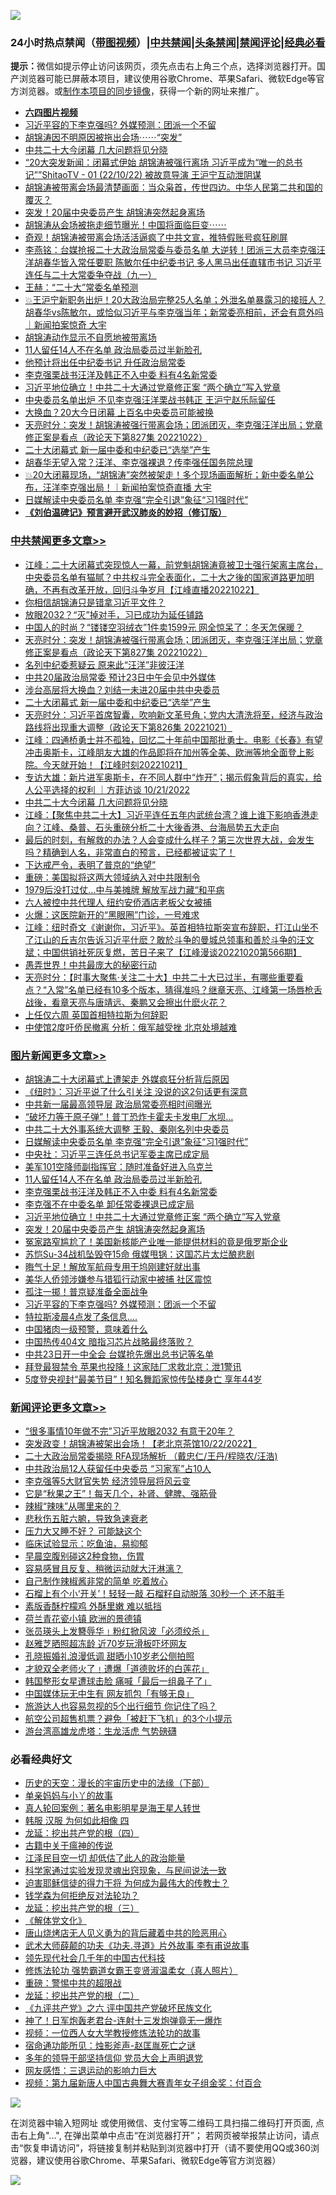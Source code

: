 ![](https://raw.githubusercontent.com/jsvpn/jsproxy/dev/64photo/fqnews-qr.jpg)

<div id="tt">
<h3>24小时热点禁闻（<a href="https://aaa.v2dns.tk/?QAjUl=BgRp5UNKRn&T5Vk=fPVH&Q59Ab=WxGE" target="_blank">带图视频</a>）|<a href="#%E4%B8%AD%E5%85%B1%E7%A6%81%E9%97%BB%E6%9B%B4%E5%A4%9A%E6%96%87%E7%AB%A0">中共禁闻</a>|<a href="#%E5%9B%BE%E7%89%87%E6%96%B0%E9%97%BB%E6%9B%B4%E5%A4%9A%E6%96%87%E7%AB%A0">头条禁闻</a>|<a href="#%E6%96%B0%E9%97%BB%E8%AF%84%E8%AE%BA%E6%9B%B4%E5%A4%9A%E6%96%87%E7%AB%A0">禁闻评论|<a href="#%E5%BF%85%E7%9C%8B%E7%BB%8F%E5%85%B8%E5%A5%BD%E6%96%87">经典必看</a></h3>
<div><b>提示：</b>微信如提示停止访问该网页，须先点击右上角三个点，选择浏览器打开。国产浏览器可能已屏蔽本项目，建议使用谷歌Chrome、苹果Safari、微软Edge等官方浏览器。或<a href="%E5%88%B6%E4%BD%9Cgit%E7%A6%81%E9%97%BB%E9%95%9C%E5%83%8F.md">制作本项目的同步镜像</a>，获得一个新的网址来推广。</div>
<ul>
<li><b><a href="http://d2.v2rss.gq/64.mp4" target="_blank">六四图片视频</a></b></li>
<li><a href="/topimagenews/20221022/1800369.md">习近平容的下李克强吗? 外媒预测：团派一个不留</a></li>
<li><a href="/sohnews/20221022/1800508.md">胡锦涛因不明原因被拖出会场⋯⋯“突发”</a></li>
<li><a href="/cbnews/20221022/1800354.md">中共二十大今闭幕 几大问题将见分晓</a></li>
<li><a href="/sohnews/20221022/1800522.md">“20大突发新闻：闭幕式伊始 胡锦涛被强行离场 习近平成为“唯一的总书记””ShitaoTV - 01 (22/10/22) 被故意导演 王沪宁互动泄阴谋</a></li>
<li><a href="/sohnews/20221022/1800559.md">胡锦涛被带离会场最清楚画面：当众枭首，传世四边。中华人民第二共和国的覆灭？</a></li>
<li><a href="/topimagenews/20221022/1800511.md">突发！20届中央委员产生 胡锦涛突然起身离场</a></li>
<li><a href="/sohnews/20221022/1800575.md">胡锦涛从会场被拖走细节曝光！中国将面临巨变⋯⋯</a></li>
<li><a href="/sohnews/20221022/1800590.md">奇观！胡锦涛被带离会场活活逼疯了中共文宣，推特假账号疯狂刷屏</a></li>
<li><a href="/comments/20221022/1800318.md">李燕铭：台媒抢报二十大政治局常委与委员名单 大逆转！团派三大员李克强汪洋胡春华皆入常任要职 陈敏尔任中纪委书记 多人黑马出任直辖市书记 习近平连任与二十大常委争夺战（九一）</a></li>
<li><a href="/comments/20221022/1800356.md">王赫：“二十大”常委名单预测</a></li>
<li><a href="/sohnews/20221022/1800518.md">💥王沪宁新职务出炉！20大政治局完整25人名单；外泄名单暴露习的接班人？胡春华vs陈敏尔，或恰似习近平与李克强当年；新常委亮相前，还会有意外吗｜新闻拍案惊奇 大宇</a></li>
<li><a href="/ssgc/20221022/1800528.md">胡锦涛动作显示不自愿地被带离场</a></li>
<li><a href="/topimagenews/20221022/1800544.md">11人留任14人不在名单 政治局委员过半新脸孔</a></li>
<li><a href="/cnnews/20221022/1800526.md">他预计将出任中纪委书记 升任政治局常委</a></li>
<li><a href="/topimagenews/20221022/1800525.md">李克强栗战书汪洋及韩正不入中委 料有4名新常委</a></li>
<li><a href="/topimagenews/20221022/1800516.md">习近平地位确立！中共二十大通过党章修正案 “两个确立”写入党章</a></li>
<li><a href="/ssgc/20221022/1800519.md">中央委员名单出炉 不见李克强汪洋栗战书韩正 王沪宁赵乐际留任</a></li>
<li><a href="/cnnews/20221022/1800477.md">大换血？20大今日闭幕 上百名中央委员可能被换</a></li>
<li><a href="/cbnews/20221022/1800683.md">天亮时分：突发！胡锦涛被强行带离会场；团派团灭，李克强汪洋出局；党章修正案是看点（政论天下第827集 20221022）</a></li>
<li><a href="/cbnews/20221022/1800504.md">二十大闭幕式 新一届中委和中纪委已“选举”产生</a></li>
<li><a href="/comments/20221022/1800337.md">胡春华无望入常？汪洋、李克强裸退？传李强任国务院总理</a></li>
<li><a href="/sohnews/20221022/1800568.md">💥20大闭幕现场，“胡锦涛”突然被架走！多个现场画面解析；新中委名单公布，汪洋李克强出局！｜新闻拍案惊奇直播 大宇</a></li>
<li><a href="/topimagenews/20221022/1800586.md">日媒解读中央委员名单 李克强“完全引退”象征“习1强时代”</a></li>
<li><b><a href="/comments/20200207/1272816.md" target="_blank">《刘伯温碑记》预言避开武汉肺炎的妙招（修订版）</a></b></li>
</ul>
</div>

<div class="catlist">
<h3><a href="/cbnews/" target="_blank">中共禁闻</a><span><a href="/cbnews/" target="_blank" rel="nofollow">更多文章>></a></span></h3>
<ul>
<li><a href="/cbnews/20221023/1800797.md" target="_blank">江峰：二十大闭幕式突现惊人一幕，前党魁胡锦涛竟被卫士强行架离主席台，中央委员名单有猫腻？中共权斗完全表面化，二十大之後的国家道路更加明确，不再有改革开放，回归斗争岁月【江峰直播20221022】</a></li>
<li><a href="/cbnews/20221023/1800772.md" target="_blank">你相信胡锦涛只是错拿习近平文件？</a></li>
<li><a href="/cbnews/20221023/1800765.md" target="_blank">放眼2032？“灭”掉对手，习已成功为延任铺路</a></li>
<li><a href="/cbnews/20221023/1800764.md" target="_blank">中国人的时尚？“镂镂空羽绒衣”1件卖1599元 网全惊呆了：冬天怎保暖？</a></li>
<li><a href="/cbnews/20221022/1800683.md" target="_blank">天亮时分：突发！胡锦涛被强行带离会场；团派团灭，李克强汪洋出局；党章修正案是看点（政论天下第827集 20221022）</a></li>
<li><a href="/cbnews/20221022/1800589.md" target="_blank">名列中纪委惹疑云 原来此“汪洋”非彼汪洋</a></li>
<li><a href="/cbnews/20221022/1800588.md" target="_blank">中共20届政治局常委 预计23日中午会见中外媒体</a></li>
<li><a href="/cbnews/20221022/1800564.md" target="_blank">涉台高层将大换血？刘结一未进20届中共中央委员</a></li>
<li><a href="/cbnews/20221022/1800504.md" target="_blank">二十大闭幕式 新一届中委和中纪委已“选举”产生</a></li>
<li><a href="/cbnews/20221022/1800429.md" target="_blank">天亮时分：习近平首席智囊，吹响新文革号角；党内大清洗将至，经济与政治路线将出现重大调整（政论天下第826集 20221021）</a></li>
<li><a href="/cbnews/20221022/1800428.md" target="_blank">江峰：四通桥勇士并不孤独，回忆二十年前中国那批勇士。电影《长春》有望冲击奥斯卡，江峰朋友大雄的作品即将在加州等全美、欧洲等地全面登上影院。今天就开始！【江峰时刻20221021】</a></li>
<li><a href="/comments/20221022/1800379.md" target="_blank">专访大雄：新片进军奥斯卡，在不同人群中“炸开”；揭示假象背后的真实，给人公平选择的权利 ｜方菲访谈 10/21/2022</a></li>
<li><a href="/cbnews/20221022/1800354.md" target="_blank">中共二十大今闭幕 几大问题将见分晓</a></li>
<li><a href="/cbnews/20221022/1800272.md" target="_blank">江峰：【聚焦中共二十大】习近平连任五年内武统台湾？谁上谁下影响香港走向？江峰、桑普、石头重磅分析二十大後香港、台海局势五大走向</a></li>
<li><a href="/comments/20221021/1800167.md" target="_blank">最后的时刻，有解救的办法？人会变成什么样子？第三次世界大战，会发生吗？精确到人名，非常直白的预言，已经都被证实了！</a></li>
<li><a href="/cbnews/20221021/1800146.md" target="_blank">下达戒严令，表明了普京的“绝望”</a></li>
<li><a href="/cbnews/20221021/1800120.md" target="_blank">重磅：美国拟将这两大领域纳入对中共限制令</a></li>
<li><a href="/cbnews/20221021/1800079.md" target="_blank">1979后没打过仗…中与美摊牌 解放军战力藏“和平病</a></li>
<li><a href="/cbnews/20221021/1800055.md" target="_blank">六人被控中共代理人 纽约安侨酒店老板父女被捕</a></li>
<li><a href="/cbnews/20221021/1800052.md" target="_blank">火爆：这医院新开的“黑眼圈”门诊，一号难求</a></li>
<li><a href="/cbnews/20221021/1800049.md" target="_blank">江峰：纽时奇文《谢谢你，习近平》。英首相特拉斯突宣布辞职，打江山坐不了江山的丘吉尔告诉习近平什麽？敢於斗争的曼城总领事和善於斗争的汪文斌；中国供销社死灰复燃，苦日子来了【江峰漫谈20221020第566期】</a></li>
<li><a href="/cbnews/20221021/1799937.md" target="_blank">愚弄世界！中共最庞大的秘密行动</a></li>
<li><a href="/cbnews/20221021/1799896.md" target="_blank">天亮时分：【时事大聚焦·关注二十大】中共二十大已过半，有哪些重要看点？“入常”名单已经有10多个版本，猜得准吗？继章天亮、江峰第一场唇枪舌战後，看章天亮与唐靖远、秦鹏又会擦出什麽火花？</a></li>
<li><a href="/cbnews/20221021/1799861.md" target="_blank">上任仅六周 英国首相特拉斯为何辞职</a></li>
<li><a href="/cbnews/20221021/1799839.md" target="_blank">中使馆2度吁侨民撤离 分析：俄军越受挫 北京处境越难</a></li>

</ul>
</div>
<div class="catlist">
<h3><a href="/topimagenews/" target="_blank">图片新闻</a><span><a href="/topimagenews/" target="_blank" rel="nofollow">更多文章>></a></span></h3>
<ul>
<li><a href="/topimagenews/20221023/1800790.md" target="_blank">胡锦涛二十大闭幕式上遭架走 外媒疯狂分析背后原因</a></li>
<li><a href="/topimagenews/20221023/1800789.md" target="_blank">《纽时》：习近平说了什么引关注 没说的这2句话更有深意</a></li>
<li><a href="/topimagenews/20221022/1800732.md" target="_blank">中共新一届最高领导层 政治局常委亮相时间曝光</a></li>
<li><a href="/topimagenews/20221022/1800594.md" target="_blank">“破坏力等于原子弹”！普丁恐炸卡霍夫卡发电厂水坝…</a></li>
<li><a href="/topimagenews/20221022/1800587.md" target="_blank">中共二十大外事系统大调整 王毅、秦刚名列中央委员</a></li>
<li><a href="/topimagenews/20221022/1800586.md" target="_blank">日媒解读中央委员名单 李克强“完全引退”象征“习1强时代”</a></li>
<li><a href="/topimagenews/20221022/1800571.md" target="_blank">中央社：习近平三连任总书记军委主席已成定局</a></li>
<li><a href="/topimagenews/20221022/1800570.md" target="_blank">美军101空降师副指挥官：随时准备好进入乌克兰</a></li>
<li><a href="/topimagenews/20221022/1800544.md" target="_blank">11人留任14人不在名单 政治局委员过半新脸孔</a></li>
<li><a href="/topimagenews/20221022/1800525.md" target="_blank">李克强栗战书汪洋及韩正不入中委 料有4名新常委</a></li>
<li><a href="/topimagenews/20221022/1800524.md" target="_blank">李克强不在中委名单 卸任常委裸退已成定局</a></li>
<li><a href="/topimagenews/20221022/1800516.md" target="_blank">习近平地位确立！中共二十大通过党章修正案 “两个确立”写入党章</a></li>
<li><a href="/topimagenews/20221022/1800511.md" target="_blank">突发！20届中央委员产生 胡锦涛突然起身离场</a></li>
<li><a href="/topimagenews/20221022/1800495.md" target="_blank">冤家路窄尴尬了！美国新核能产业唯一能提供材料的竟是俄罗斯企业</a></li>
<li><a href="/topimagenews/20221022/1800484.md" target="_blank">苏恺Su-34战机坠毁夺15命 俄媒甩锅：这国芯片太烂酿悲剧</a></li>
<li><a href="/topimagenews/20221022/1800441.md" target="_blank">晦气十足！解放军航母专用干坞刚建好就出事</a></li>
<li><a href="/topimagenews/20221022/1800412.md" target="_blank">美华人侨领涉嫌参与猎狐行动家中被捕 社区震惊</a></li>
<li><a href="/topimagenews/20221022/1800370.md" target="_blank">孤注一掷！普京疑准备全面战争</a></li>
<li><a href="/topimagenews/20221022/1800369.md" target="_blank">习近平容的下李克强吗? 外媒预测：团派一个不留</a></li>
<li><a href="/topimagenews/20221022/1800353.md" target="_blank">特拉斯凌晨4点发了条信息….</a></li>
<li><a href="/topimagenews/20221022/1800334.md" target="_blank">中国猪肉一级预警，意味着什么</a></li>
<li><a href="/topimagenews/20221022/1800321.md" target="_blank">中国热传404文 暗指习芯片战略最终落败？</a></li>
<li><a href="/topimagenews/20221022/1800250.md" target="_blank">中共23日开一中全会 台媒抢先爆出总书记等名单</a></li>
<li><a href="/topimagenews/20221021/1800193.md" target="_blank">拜登最狠禁令 苹果也投降！这家陆厂求救北京：泄1警讯</a></li>
<li><a href="/topimagenews/20221021/1800183.md" target="_blank">5度登央视封“最美节目”！知名舞蹈家惊传坠楼身亡 享年44岁</a></li>

</ul>
</div>
<div class="catlist">
<h3><a href="/comments/" target="_blank">新闻评论</a><span><a href="/comments/" target="_blank" rel="nofollow">更多文章>></a></span></h3>
<ul>
<li><a href="/comments/20221023/1800757.md" target="_blank">“很多事情10年做不完”习近平放眼2032 有意干20年？</a></li>
<li><a href="/comments/20221022/1800731.md" target="_blank">突发政变！胡锦涛被架出会场！【老北京茶馆10/22/2022】</a></li>
<li><a href="/comments/20221022/1800708.md" target="_blank">二十大政治局常委揭晓 RFA现场解析 （戴忠仁/王丹/程晓农/汪浩)</a></li>
<li><a href="/comments/20221022/1800687.md" target="_blank">中共政治局12人获留任中央委员 “习家军”占10人</a></li>
<li><a href="/comments/20221022/1800671.md" target="_blank">李克强等5大财官失势 经济领导层将风云变</a></li>
<li><a href="/comments/20221022/1800638.md" target="_blank">它是“秋果之王”！每天几个，补肾、健脾、强筋骨</a></li>
<li><a href="/comments/20221022/1800637.md" target="_blank">辣椒“辣味”从哪里来的？</a></li>
<li><a href="/comments/20221022/1800636.md" target="_blank">悲秋伤五脏六腑，导致急速衰老</a></li>
<li><a href="/comments/20221022/1800635.md" target="_blank">压力大又睡不好？ 可能缺这个</a></li>
<li><a href="/comments/20221022/1800634.md" target="_blank">临床试验显示：吃鱼油，易抑郁</a></li>
<li><a href="/comments/20221022/1800633.md" target="_blank">早晨空腹别碰这2种食物，伤胃</a></li>
<li><a href="/comments/20221022/1800632.md" target="_blank">容易感冒且反复、稍微运动就大汗淋漓？</a></li>
<li><a href="/comments/20221022/1800631.md" target="_blank">自己制作辣椒酱非常的简单 吃着放心</a></li>
<li><a href="/comments/20221022/1800630.md" target="_blank">石榴上有个小‘开关’！轻轻一敲 石榴籽自动脱落 30秒一个 还不脏手</a></li>
<li><a href="/comments/20221022/1800629.md" target="_blank">素版香酥柠檬鸡 外酥里嫩 难以抵挡</a></li>
<li><a href="/comments/20221022/1800628.md" target="_blank">荷兰青花瓷小镇 欧洲的景德镇</a></li>
<li><a href="/comments/20221022/1800625.md" target="_blank">张员瑛头上发簪辱华﹗粉红掀风波「必须绞杀」</a></li>
<li><a href="/comments/20221022/1800624.md" target="_blank">赵雅芝晒照超冻龄 近70岁玩滑板吓坏网友</a></li>
<li><a href="/comments/20221022/1800623.md" target="_blank">孔晓振婚礼浪漫低调 甜晒小10岁老公侧拍照</a></li>
<li><a href="/comments/20221022/1800622.md" target="_blank">才貌双全老师火了﹗遭爆「道德败坏的白莲花」</a></li>
<li><a href="/comments/20221022/1800620.md" target="_blank">韩国整形女星遭球击脸 痛喊「最后一组鼻子了」</a></li>
<li><a href="/comments/20221022/1800618.md" target="_blank">中国媒体玩无中生有 网友抓包「有够无良」</a></li>
<li><a href="/comments/20221022/1800617.md" target="_blank">旅游达人也容易忽视的5个出行细节 你记住了吗？</a></li>
<li><a href="/comments/20221022/1800616.md" target="_blank">航空公司超售机票？避免「被赶下飞机」的3个小提示</a></li>
<li><a href="/comments/20221022/1800615.md" target="_blank">游台湾高雄龙虎塔：生龙活虎 气势磅礴</a></li>

</ul>
</div>

<div class="catlist">
<h3>必看经典好文</h3>
<ul>
<li><a href="/tculture/20121025/73066.md" target="_blank">历史的天空：漫长的宇宙历史中的法缘（下部）</a></li>
<li><a href="/cbnews/20210518/1548912.md" target="_blank">单亲妈妈与小丫的故事</a></li>
<li><a href="/comments/20200523/1332915.md" target="_blank">真人轮回案例：著名电影明星是海王星人转世</a></li>
<li><a href="/bannedvideo/20220403/1714030.md" target="_blank">韩服 汉服 为何如此相像 四</a></li>
<li><a href="/comments/20200930/1405812.md" target="_blank">龙延：挖出共产党的根（四）</a></li>
<li><a href="/ccpdope/20200531/1337409.md" target="_blank">古籍中关于瘟神的传说</a></li>
<li><a href="/cnnews/20220808/1768770.md" target="_blank">江泽民目空一切 却低估了此人的政治能量</a></li>
<li><a href="/comments/20200921/1400587.md" target="_blank">科学家通过实验发现灵魂出窍现象，与民间说法一致</a></li>
<li><a href="/comments/20200622/1346846.md" target="_blank">迫害耶稣信徒的得力干将  为何成为最伟大的传教士？</a></li>
<li><a href="/comments/20210123/1473430.md" target="_blank">钱学森为何拒绝反对法轮功？</a></li>
<li><a href="/comments/20200929/1405201.md" target="_blank">龙延：挖出共产党的根（三）</a></li>
<li><a href="/bookwiki/20130610/138400.md" target="_blank">《解体党文化》</a></li>
<li><a href="/cbnews/20220615/1745823.md" target="_blank">唐山烧烤店无人见义勇为的背后藏着中共的险恶用心</a></li>
<li><a href="/topimagenews/20181117/1032655.md" target="_blank">武术大师薛颠的功夫《功夫.寻道》片外故事 李有甫说故事</a></li>
<li><a href="/comments/20220329/1711799.md" target="_blank">领先现代社会几千年的中国古代科技</a></li>
<li><a href="/cbnews/20211127/1658400.md" target="_blank">修炼法轮功 强势霸道女霸王变贤淑温柔女（真人照片）</a></li>
<li><a href="/comments/20200717/1362287.md" target="_blank">重磅：警惕中共的超限战</a></li>
<li><a href="/comments/20200928/1404653.md" target="_blank">龙延：挖出共产党的根（二）</a></li>
<li><a href="/bookonline/20131116/201050.md" target="_blank">《九评共产党》之六 评中国共产党破坏民族文化</a></li>
<li><a href="/cnnews/aboluonews/20150422/388322.md" target="_blank">神了！日军炮轰老君台-连射十三发炮弹竟无一爆炸</a></li>
<li><a href="/comments/20220529/1739017.md" target="_blank">视频：一位西人女大学教授修炼法轮功的故事</a></li>
<li><a href="/tculture/20151001/455916.md" target="_blank">宿命通功能所见：烛影斧声-赵匡胤死亡之谜</a></li>
<li><a href="/comments/20210307/1500218.md" target="_blank">多年的领导干部坚持信仰 党员大会上声明退党</a></li>
<li><a href="/cbnews/20200126/1265515.md" target="_blank">网友感悟：三退运动的影响力巨大</a></li>
<li><a href="/comments/20220518/1734456.md" target="_blank">视频：第九届新唐人中国古典舞大赛青年女子组金奖：付百合</a></li>

</ul>
</div>

![](https://raw.githubusercontent.com/jsvpn/jsproxy/dev/64photo/fqnews-qr.jpg)

在浏览器中输入短网址 或使用微信、支付宝等二维码工具扫描二维码打开页面, 点击右上角"...", 在弹出菜单中点击“在浏览器打开”； 若网页被举报禁止访问，请点击“恢复申请访问”，将链接复制并粘贴到浏览器中打开（请不要使用QQ或360浏览器，建议使用谷歌Chrome、苹果Safari、微软Edge等官方浏览器）

![](https://raw.githubusercontent.com/jsvpn/jsproxy/dev/64photo/wx.jpg)
